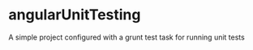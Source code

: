 angularUnitTesting
==================

A simple project configured with a grunt test task for running unit tests

